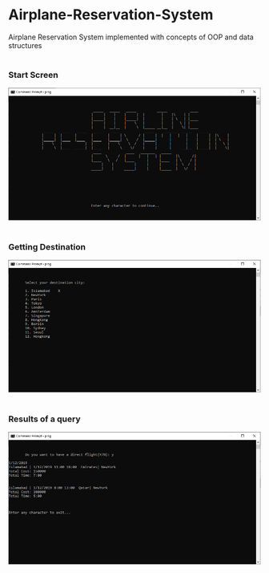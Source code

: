 # Airplane-Reservation-System
Airplane Reservation System implemented with concepts of OOP and data structures
<br/>
<br/>

### Start Screen
![alt text](https://github.com/halts440/Airplane-Reservation-System/blob/main/screenshots/Screen%201.PNG?raw=true)
<br/>
<br/>

### Getting Destination
![alt text](https://github.com/halts440/Airplane-Reservation-System/blob/main/screenshots/Screen%202.PNG?raw=true)
<br/>
<br/>

### Results of a query
![alt text](https://github.com/halts440/Airplane-Reservation-System/blob/main/screenshots/Screen%203.PNG?raw=true)
